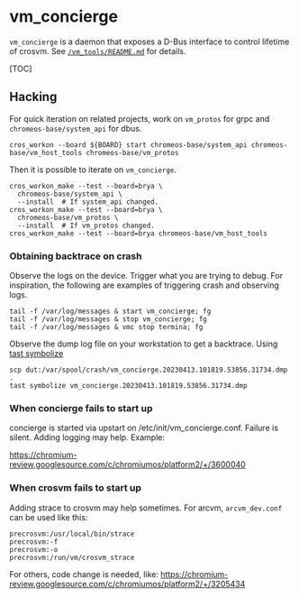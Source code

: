 # vm_concierge

`vm_concierge` is a daemon that exposes a D-Bus interface to control lifetime of
crosvm. See [`/vm_tools/README.md`](/vm_tools/README.md) for details.

[TOC]

## Hacking

For quick iteration on related projects, work on `vm_protos` for grpc and
`chromeos-base/system_api` for dbus.

```
cros_workon --board ${BOARD} start chromeos-base/system_api chromeos-base/vm_host_tools chromeos-base/vm_protos
```

Then it is possible to iterate on `vm_concierge`.

```
cros_workon_make --test --board=brya \
  chromeos-base/system_api \
  --install  # If system_api changed.
cros_workon_make --test --board=brya \
  chromeos-base/vm_protos \
  --install  # If vm_protos changed.
cros_workon_make --test --board=brya chromeos-base/vm_host_tools
```

### Obtaining backtrace on crash

Observe the logs on the device. Trigger what you are trying to debug. For
inspiration, the following are examples of triggering crash and observing logs.

```
tail -f /var/log/messages & start vm_concierge; fg
tail -f /var/log/messages & stop vm_concierge; fg
tail -f /var/log/messages & vmc stop termina; fg
```

Observe the dump log file on your workstation to get a backtrace. Using
[tast symbolize](https://chromium.googlesource.com/chromiumos/docs/+/HEAD/stack_traces.md#Symbolizing-minidumps-with-tast-symbolize)

```
scp dut:/var/spool/crash/vm_concierge.20230413.101819.53856.31734.dmp .
tast symbolize vm_concierge.20230413.101819.53856.31734.dmp
```

### When concierge fails to start up

concierge is started via upstart on /etc/init/vm_concierge.conf. Failure is
silent. Adding logging may help. Example:

https://chromium-review.googlesource.com/c/chromiumos/platform2/+/3600040

### When crosvm fails to start up

Adding strace to crosvm may help sometimes. For arcvm, `arcvm_dev.conf` can be
used like this:

```
precrosvm:/usr/local/bin/strace
precrosvm:-f
precrosvm:-o
precrosvm:/run/vm/crosvm_strace
```

For others, code change is needed, like:
https://chromium-review.googlesource.com/c/chromiumos/platform2/+/3205434
